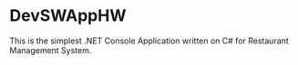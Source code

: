 # DevSWAppHW
This is the simplest .NET Console Application written on C# for Restaurant Management System. 
